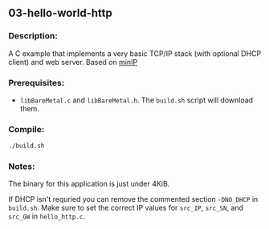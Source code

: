 ## 03-hello-world-http

### Description:

A C example that implements a very basic TCP/IP stack (with optional DHCP client) and web server. Based on [minIP](https://github.com/IanSeyler/minIP)

### Prerequisites:

- `libBareMetal.c` and `libBareMetal.h`. The `build.sh` script will download them.

### Compile:
```sh
./build.sh
```

### Notes:

The binary for this application is just under 4KiB.

If DHCP isn't requried you can remove the commented section `-DNO_DHCP` in `build.sh`. Make sure to set the correct IP values for `src_IP`, `src_SN`, and `src_GW` in `hello_http.c`.
